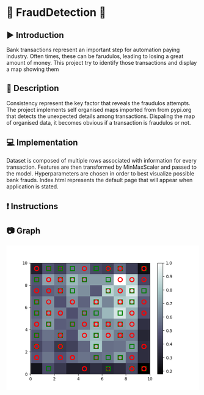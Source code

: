 # :robot: FraudDetection :car:

## :arrow_forward: Introduction
Bank transactions represent an important step for automation paying industry. Often times, these can be farudulos, leading to losing a great amount of money. This project try to identify those transactions and display a map showing them

## :memo: Description

Consistency represent the key factor that reveals the fraudulos attempts. The project implements self organised maps imported from from pypi.org that detects the unexpected details among transactions. Dispaling the map of organised data, it becomes obvious if a transaction is fraudulos or not. 
## :computer: Implementation

Dataset is composed of multiple rows associated with information for every transaction. Features are then transformed by MinMaxScaler and passed to the model. Hyperparameters are chosen in order to best visualize possible bank frauds.
Index.html represents the default page that will appear when application is stated. 


## :exclamation: Instructions

  
 ## :camera: Graph
<p align="center">
 <img src="https://github.com/Marius2504/FraudDetection/blob/master/map.png" width="600">
</p>

